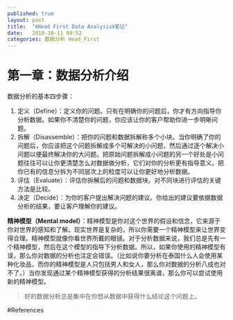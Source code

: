 ```yaml
---
published: true
layout: post
title:  "《Head First Data Analysis》笔记"
date:   2010-10-11 09:52
categories: 数据分析 Head_First
---
```


# 第一章：数据分析介绍

数据分析的基本四步骤：

1. 定义（Define）：定义你的问题。只有在明确你的问题后，你才有方向指导你分析数据。如果你不清楚你的问题，你应该让你的客户帮助你进一步明晰问题。
2. 拆解（Disassemble）：把你的问题和数据拆解称多个小块。当你明确了你的问题后，你应该把这个问题拆解成多个可解决的小问题，然后通过逐个解决小问题以便最终解决你的大问题。把原始问题拆解成小问题的另一个好处是小问题往往可以让你更清楚怎么对数据做分析，它们对你的分析更有指导意义。把你已有的信息分拆为不同层次上的粒度可以让你更好地分析数据。
3. 评估（Evaluate）：评估你拆解后的问题和数据块。对不同块进行评估的关键方法是比较。
4. 决定（Decide）：为你的客户提出解决问题的建议。你给出的建议要依据数据分析的结果，要让客户理解你的建议。

**精神模型（Mental model）**：精神模型是你对这个世界的假设和信念，它来源于你对世界的感知和了解。现实世界是复杂的，所以你需要一个精神模型来让世界变得合理。精神模型就像你看世界所戴的眼镜。对于分析数据来说，我们总是先有一个精神模型，然后在这个模型的指导下分析数据。所以，如果你使用的精神模型有误，那么你对数据的分析也注定会错误。（比如说你要分析在泰国什么人会使用某种化妆品，而你的精神模型是人只包括男人和女人，那么你对数据的分析八成也对不了。）当你发现通过某个精神模型获得的分析结果很离谱，那么你可以尝试使用新的精神模型。

> 好的数据分析总是集中在你想从数据中获得什么结论这个问题上。

#References

[^xuxin]: 于俊燕，《资本传奇•徐新》，中华工商联合出版社，2008年。